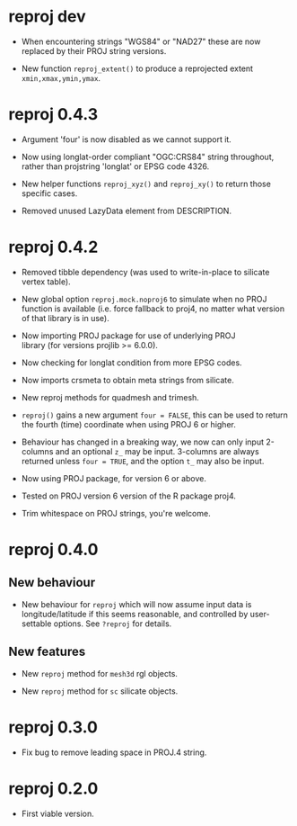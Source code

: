 # reproj dev

* When encountering strings "WGS84" or "NAD27" these are now replaced by their PROJ  string versions. 

* New function `reproj_extent()` to produce a reprojected extent `xmin,xmax,ymin,ymax`. 

# reproj 0.4.3

* Argument 'four' is now disabled as we cannot support it. 

* Now using longlat-order compliant "OGC:CRS84" string throughout, rather than projstring
 'longlat' or EPSG code 4326.
 
* New helper functions `reproj_xyz()` and `reproj_xy()` to return those specific cases. 

* Removed unused LazyData element from DESCRIPTION. 

# reproj 0.4.2

* Removed tibble dependency (was used to write-in-place
to silicate vertex table). 

* New global option `reproj.mock.noproj6` to simulate when no PROJ function is
available (i.e. force fallback to proj4, no matter what version of that library
is in use).
 
* Now importing PROJ package for use of underlying PROJ  
 library (for versions projlib >= 6.0.0). 
 
* Now checking for longlat condition from more EPSG codes. 

* Now imports crsmeta to obtain meta strings from silicate. 

* New reproj methods for quadmesh and trimesh. 

* `reproj()` gains a new argument `four = FALSE`, this can be used to return
 the fourth (time) coordinate when using PROJ 6 or higher. 
 
* Behaviour has changed in a breaking way, we now can only input 2-columns and
an optional `z_` may be input. 3-columns are always returned unless `four =
TRUE`, and the option `t_` may also be input.
 
* Now using PROJ package, for version 6 or above. 

* Tested on PROJ version 6 version of the R package proj4. 

* Trim whitespace on PROJ strings, you're welcome. 

# reproj 0.4.0

## New behaviour

* New behaviour for `reproj` which will now assume input data is
longitude/latitude if this seems reasonable, and controlled by user-settable
options. See `?reproj` for details.

## New features

* New `reproj` method for `mesh3d` rgl objects. 

* New `reproj` method for `sc` silicate objects. 

# reproj 0.3.0

* Fix bug to remove leading space in PROJ.4 string. 

# reproj 0.2.0

* First viable version. 

